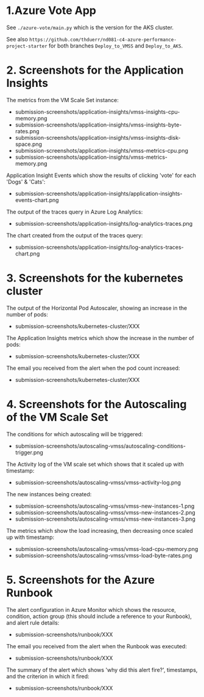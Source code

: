 # 1.Azure Vote App

See `./azure-vote/main.py` which is the version for the AKS cluster.

See also `https://github.com/thduerr/nd081-c4-azure-performance-project-starter` for 
both branches `Deploy_to_VMSS` and `Deploy_to_AKS`.


# 2. Screenshots for the Application Insights

The metrics from the VM Scale Set instance:

* submission-screenshots/application-insights/vmss-insights-cpu-memory.png
* submission-screenshots/application-insights/vmss-insights-byte-rates.png
* submission-screenshots/application-insights/vmss-insights-disk-space.png
* submission-screenshots/application-insights/vmss-metrics-cpu.png
* submission-screenshots/application-insights/vmss-metrics-memory.png


Application Insight Events which show the results of clicking 'vote' for each 'Dogs' & 'Cats':

* submission-screenshots/application-insights/application-insights-events-chart.png


The output of the traces query in Azure Log Analytics:

* submission-screenshots/application-insights/log-analytics-traces.png


The chart created from the output of the traces query:

* submission-screenshots/application-insights/log-analytics-traces-chart.png


# 3. Screenshots for the kubernetes cluster

The output of the Horizontal Pod Autoscaler, showing an increase in the number of pods:

* submission-screenshots/kubernetes-cluster/XXX


The Application Insights metrics which show the increase in the number of pods:

* submission-screenshots/kubernetes-cluster/XXX


The email you received from the alert when the pod count increased:

* submission-screenshots/kubernetes-cluster/XXX



# 4. Screenshots for the Autoscaling of the VM Scale Set

The conditions for which autoscaling will be triggered:

* submission-screenshots/autoscaling-vmss/autoscaling-conditions-trigger.png


The Activity log of the VM scale set which shows that it scaled up with timestamp:

* submission-screenshots/autoscaling-vmss/vmss-activity-log.png


The new instances being created:

* submission-screenshots/autoscaling-vmss/vmss-new-instances-1.png
* submission-screenshots/autoscaling-vmss/vmss-new-instances-2.png
* submission-screenshots/autoscaling-vmss/vmss-new-instances-3.png


The metrics which show the load increasing, then decreasing once scaled up with timestamp:

* submission-screenshots/autoscaling-vmss/vmss-load-cpu-memory.png
* submission-screenshots/autoscaling-vmss/vmss-load-byte-rates.png


# 5. Screenshots for the Azure Runbook

The alert configuration in Azure Monitor which shows the resource, condition, action group (this should
include a reference to your Runbook), and alert rule details:

* submission-screenshots/runbook/XXX


The email you received from the alert when the Runbook was executed:

* submission-screenshots/runbook/XXX


The summary of the alert which shows 'why did this alert fire?', timestamps, and the criterion in which it
fired:

* submission-screenshots/runbook/XXX


